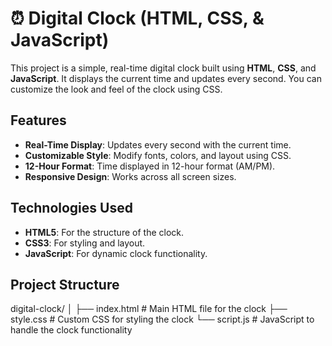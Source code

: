 # ⏰ Digital Clock (HTML, CSS, & JavaScript)

This project is a simple, real-time digital clock built using **HTML**, **CSS**, and **JavaScript**. It displays the current time and updates every second. You can customize the look and feel of the clock using CSS.

## Features
- **Real-Time Display**: Updates every second with the current time.
- **Customizable Style**: Modify fonts, colors, and layout using CSS.
- **12-Hour Format**: Time displayed in 12-hour format (AM/PM).
- **Responsive Design**: Works across all screen sizes.

## Technologies Used
- **HTML5**: For the structure of the clock.
- **CSS3**: For styling and layout.
- **JavaScript**: For dynamic clock functionality.

## Project Structure
digital-clock/ │ ├── index.html # Main HTML file for the clock ├── style.css # Custom CSS for styling the clock └── script.js # JavaScript to handle the clock functionality
